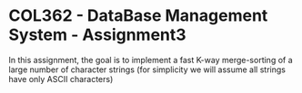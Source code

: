 # COL362 - DataBase Management System - Assignment3

In this assignment, the goal is to implement a fast K-way merge-sorting of a large number of character
strings (for simplicity we will assume all strings have only ASCII characters)
